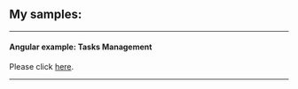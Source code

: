 <h2> My samples: </h2>

<hr />
<h4>Angular example: Tasks Management</h4>

Please click [here](https://interest1024.github.io/Tasks_Management/app/index.html).
<hr />

